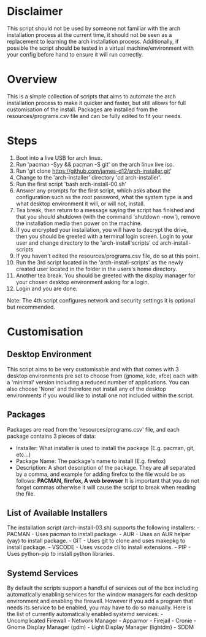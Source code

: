 # Disclaimer
This script should not be used by someone not familiar with the arch installation process at the current time, it should not be seen as a replacement to learning the arch installation process. Additionally, if possible the script should be tested in a virtual machine/environment with your config before hand to ensure it will run correctly.

# Overview
This is a simple collection of scripts that aims to automate the arch installation process to make it quicker and faster, but still allows for full customisation of the install. Packages are installed from the resources/programs.csv file and can be fully edited to fit your needs.

# Steps
1. Boot into a live USB for arch linux.
2. Run 'pacman -Syy && pacman -S git' on the arch linux live iso.
3. Run 'git clone https://github.com/james-d12/arch-installer.git'
4. Change to the 'arch-installer' directory 'cd arch-installer'.
5. Run the first script 'bash arch-install-00.sh'
6. Answer any prompts for the first script, which asks about the configuration such as 
the root password, what the system type is and what desktop environment it will, or will not, install.
7. Tea break, then return to a message saying the script has finished and that you should shutdown (with the command 'shutdown -now'), remove the installation media then power on the machine.
8. If you encrypted your installation, you will have to decrypt the drive, then you should be greeted with a terminal login screen. Login to your user 
and change directory to the 'arch-install'scripts' cd arch-install-scripts
9. If you haven't edited the resources/programs.csv file, do so at this point.
10. Run the 3rd script located in the 'arch-install-scripts' as the newly created user located in the folder in the users's home directory.
11. Another tea break. You should be greeted with the display manager for your chosen desktop environment asking for a login.
12. Login and you are done. 

Note: The 4th script configures network and security settings it is optional but recommended.

# Customisation

## Desktop Environment
This script aims to be very customisable and with that comes with 3 desktop environments pre set to choose from (gnome, kde, xfce) each with a 'minimal' version including a reduced number of applications. You can also choose 'None' and therefore not install any of the desktop environments if you would like to install one not included within the script. 

## Packages
Packages are read from the 'resources/programs.csv' file, and each package contains 3 pieces of data:
 - Installer: What installer is used to install the package (E.g. pacman, git, etc...)
 - Package Name: The package's name to install (E.g. firefox)
 - Description: A short description of the package.
They are all separated by a comma, and example for adding firefox to the file would be as follows:
**PACMAN, firefox, A web browser**
It is important that you do not forget commas otherwise it will cause the script to break when reading the file.

## List of Available Installers
The installation script (arch-install-03.sh) supports the following installers:
    - PACMAN    - Uses pacman to install package.
    - AUR       - Uses an AUR helper (yay) to install package.
    - GIT       - Uses git to clone and uses makepkg to install package.
    - VSCODE    - Uses vscode cli to install extensions.
    - PIP       - Uses python-pip to install python libraries.

## Systemd Services
By default the scripts support a handful of services out of the box including automatically enabling services for the window managers for each desktop environment and enabling the firewall. However if you add a program that needs its service to be enabled, you may have to do so manually. 
Here is the list of currently automatically enabled systemd services:
    - Uncomplicated Firewall
    - Network Manager
    - Apparmor
    - Firejail
    - Cronie
    - Gnome Display Manager (gdm)
    - Light Display Manager (lightdm)
    - SDDM
    
